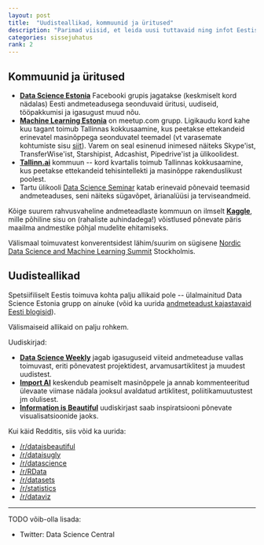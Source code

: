 ```yaml
---
layout: post
title:  "Uudisteallikad, kommuunid ja üritused"
description: "Parimad viisid, et leida uusi tuttavaid ning infot Eestis toimuva kohta."
categories: sissejuhatus
rank: 2
---
```


## Kommuunid ja üritused

* [**Data Science Estonia**](https://facebook.com/groups/datasci.ee) Facebooki grupis jagatakse (keskmiselt kord nädalas) Eesti andmeteadusega seonduvaid üritusi, uudiseid, tööpakkumisi ja igasugust muud nõu.
* [**Machine Learning Estonia**](http://www.meetup.com/Machine-Learning-Estonia) on meetup.com grupp. Ligikaudu kord kahe kuu tagant toimub Tallinnas kokkusaamine, kus peetakse ettekandeid erinevatel masinõppega seonduvatel teemadel (vt varasemate kohtumiste sisu [siit](http://www.meetup.com/Machine-Learning-Estonia/events/past)). Varem on seal esinenud inimesed näiteks Skype'ist, TransferWise'ist, Starshipist, Adcashist, Pipedrive'ist ja ülikoolidest.
* [**Tallinn.ai**](http://tallinn.city.ai/) kommuun -- kord kvartalis toimub Tallinnas kokkusaamine, kus peetakse ettekandeid tehisintellekti ja masinõppe rakenduslikust poolest.
* Tartu ülikooli [Data Science Seminar](https://www.cs.ut.ee/et/uritused/data-science-seminar-deep-learning) katab erinevaid põnevaid teemasid andmeteaduses, seni näiteks sügavõpet, ärianalüüsi ja terviseandmeid.

Kõige suurem rahvusvaheline andmeteadlaste kommuun on ilmselt [**Kaggle**](https://www.kaggle.com/), mille põhiline sisu on (rahaliste auhindadega!) võistlused põnevate päris maailma andmestike põhjal mudelite ehitamiseks.

Välismaal toimuvatest konverentsidest lähim/suurim on sügisene [Nordic Data Science and Machine Learning Summit](http://www.nordicdatasciencesummit.com/) Stockholmis.


## Uudisteallikad

Spetsiifiliselt Eestis toimuva kohta palju allikaid pole -- ülalmainitud Data Science Estonia grupp on ainuke (võid ka uurida [andmeteadust kajastavaid Eesti blogisid](http://datasci.ee/#blogid)).

Välismaiseid allikaid on palju rohkem.

Uudiskirjad:
* [**Data Science Weekly**](https://www.datascienceweekly.org/) jagab igasuguseid viiteid andmeteaduse vallas toimuvast, eriti põnevatest projektidest, arvamusartiklitest ja muudest uudistest.
* [**Import AI**](http://us13.campaign-archive1.com/home/?u=67bd06787e84d73db24fb0aa5&id=6c9d98ff2c) keskendub peamiselt masinõppele ja annab kommenteeritud ülevaate viimase nädala jooksul avaldatud artiklitest, poliitikamuutustest jm olulisest.
* [**Information is Beautiful**](http://www.informationisbeautiful.net/) uudiskirjast saab inspiratsiooni põnevate visualisatsioonide jaoks.

Kui käid Redditis, siis võid ka uurida:
* [/r/dataisbeautiful](https://www.reddit.com/r/dataisbeautiful/)
* [/r/dataisugly](https://www.reddit.com/r/dataisugly/)
* [/r/datascience](https://www.reddit.com/r/datascience/)
* [/r/RData](https://www.reddit.com/r/RData/)
* [/r/datasets](https://www.reddit.com/r/datasets/)
* [/r/statistics](https://www.reddit.com/r/statistics/)
* [/r/dataviz](https://www.reddit.com/r/dataviz/)



-----
TODO võib-olla lisada:

* Twitter: Data Science Central